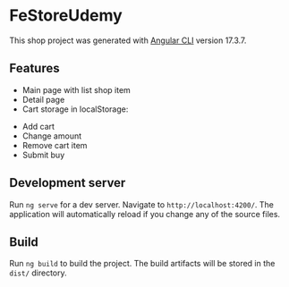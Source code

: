 # FeStoreUdemy

This shop project was generated with [Angular CLI](https://github.com/angular/angular-cli) version 17.3.7.

## Features

- Main page with list shop item
- Detail page
- Cart storage in localStorage:

* Add cart
* Change amount
* Remove cart item
* Submit buy

## Development server

Run `ng serve` for a dev server. Navigate to `http://localhost:4200/`. The application will automatically reload if you change any of the source files.

## Build

Run `ng build` to build the project. The build artifacts will be stored in the `dist/` directory.
